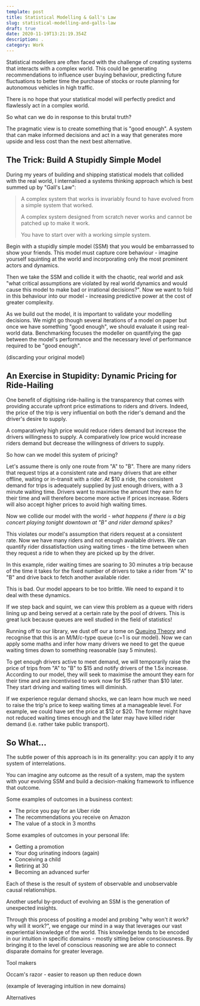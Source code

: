 ```yaml
---
template: post
title: Statistical Modelling & Gall's Law
slug: statistical-modelling-and-galls-law
draft: true
date: 2020-11-19T13:21:19.354Z
description: .
category: Work
---
```

Statistical modellers are often faced with the challenge of creating systems that interacts with a complex world. This could be generating recommendations to influence user buying behaviour, predicting future fluctuations to better time the purchase of stocks or route planning for autonomous vehicles in high traffic.

There is no hope that your statistical model will perfectly predict and flawlessly act in a complex world.

So what can we do in response to this brutal truth?

The pragmatic view is to create something that is "good enough". A system that can make informed decisions and act in a way that generates more upside and less cost than the next best alternative.

## The Trick: Build A Stupidly Simple Model

During my years of building and shipping statistical models that collided with the real world, I internalised a systems thinking approach which is best summed up by "Gall's Law":

> A complex system that works is invariably found to have evolved from a simple system that worked. 
>
> A complex system designed from scratch never works and cannot be patched up to make it work. 
>
> You have to start over with a working simple system.

Begin with a stupidly simple model (SSM) that you would be embarrassed to show your friends. This model must capture core behaviour - imagine yourself squinting at the world and incorporating only the most prominent actors and dynamics.

Then we take the SSM and collide it with the chaotic, real world and ask "what critical assumptions are violated by real world dynamics and would cause this model to make bad or irrational decisions?". Now we want to fold in this behaviour into our model - increasing predictive power at the cost of greater complexity.

As we build out the model, it is important to validate your modelling decisions. We might go though several iterations of a model on paper but once we have something "good enough", we should evaluate it using real-world data. Benchmarking focuses the modeller on quantifying the gap between the model's performance and the necessary level of performance required to be "good enough".

(discarding your original model)

## **An Exercise in Stupidity: Dynamic Pricing for Ride-Hailing**

One benefit of digitising ride-hailing is the transparency that comes with providing accurate upfront price estimations to riders and drivers. Indeed, the price of the trip is very influential on both the rider's demand and the driver's desire to supply.

A comparatively high price would reduce riders demand but increase the drivers willingness to supply. A comparatively low price would increase riders demand but decrease the willingness of drivers to supply.

So how can we model this system of pricing?

Let's assume there is only one route from "A" to "B". There are many riders that request trips at a consistent rate and many drivers that are either offline, waiting or in-transit with a rider. At $10 a ride, the consistent demand for trips is adequately supplied by just enough drivers, with a 3 minute waiting time. Drivers want to maximise the amount they earn for their time and will therefore become more active if prices increase. Riders will also accept higher prices to avoid high waiting times.

Now we collide our model with the world - _what happens if there is a big concert playing tonight downtown at "B" and rider demand spikes?_

This violates our model's assumption that riders request at a consistent rate. Now we have many riders and not enough available drivers. We can quantify rider dissatisfaction using waiting times - the time between when they request a ride to when they are picked up by the driver.

In this example, rider waiting times are soaring to 30 minutes a trip because of the time it takes for the fixed number of drivers to take a rider from "A" to "B" and drive back to fetch another available rider.

This is bad. Our model appears to be too brittle. We need to expand it to deal with these dynamics.

If we step back and squint, we can view this problem as a queue with riders lining up and being served at a certain rate by the pool of drivers. This is great luck because queues are well studied in the field of statistics!

Running off to our library, we dust off our a tome on [Queuing Theory](https://en.wikipedia.org/wiki/Queueing_theory) and recognise that this is an M/M/c-type queue (c=1 is our model). Now we can apply some maths and infer how many drivers we need to get the queue waiting times down to something reasonable (say 5 minutes).

To get enough drivers active to meet demand, we will temporarily raise the price of trips from "A" to "B" to $15 and notify drivers of the 1.5x increase. According to our model, they will seek to maximise the amount they earn for their time and are incentivised to work now for $15 rather than $10 later. They start driving and waiting times will diminish.

If we experience regular demand shocks, we can learn how much we need to raise the trip's price to keep waiting times at a manageable level. For example, we could have set the price at $12 or $20. The former might have not reduced waiting times enough and the later may have killed rider demand (i.e. rather take public transport).

## So What...

The subtle power of this approach is in its generality: you can apply it to any system of interrelations.

You can imagine any outcome as the result of a system, map the system with your evolving SSM and build a decision-making framework to influence that outcome.

Some examples of outcomes in a business context:

* The price you pay for an Uber ride
* The recommendations you receive on Amazon
* The value of a stock in 3 months

Some examples of outcomes in your personal life:

* Getting a promotion
* Your dog urinating indoors (again)
* Conceiving a child
* Retiring at 30
* Becoming an advanced surfer

Each of these is the result of system of observable and unobservable causal relationships.

Another useful by-product of evolving an SSM is the generation of unexpected insights.

Through this process of positing a model and probing "why won't it work? why will it work?", we engage our mind in a way that leverages our vast experiential knowledge of the world. This knowledge tends to be encoded in our intuition in specific domains - mostly sitting below consciousness. By bringing it to the level of conscious reasoning we are able to connect disparate domains for greater leverage.

Tool makers

Occam's razor - easier to reason up then reduce down

(example of leveraging intuition in new domains)

Alternatives



##
